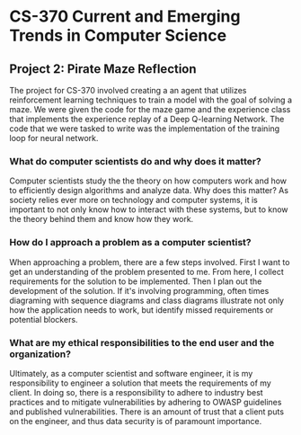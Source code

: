 ﻿# CS-370 Current and Emerging Trends in Computer Science

 ## Project 2: Pirate Maze Reflection
 The project for CS-370 involved creating a an agent that utilizes reinforcement learning techniques to train a model with the goal of solving a maze. We were given the code for the maze game and the experience class that implements the experience replay of a Deep Q-learning Network. The code that we were tasked to write was the implementation of the training loop for neural network. 

### What do computer scientists do and why does it matter?
Computer scientists study the the theory on how computers work and how to efficiently design algorithms and analyze data. Why does this matter? As society relies ever more on technology and computer systems, it is important to not only know how to interact with these systems, but to know the theory behind them and know how they work.

### How do I approach a problem as a computer scientist?
When approaching a problem, there are a few steps involved. First I want to get an understanding of the problem presented to me. From here, I collect requirements for the solution to be implemented. Then I plan out the development of the solution. If it's involving programming, often times diagraming with sequence diagrams and class diagrams illustrate not only how the application needs to work, but identify missed requirements or potential blockers.

### What are my ethical responsibilities to the end user and the organization?
Ultimately, as a computer scientist and software engineer, it is my responsibility to engineer a solution that meets the requirements of my client. In doing so, there is a responsibility to adhere to industry best practices and to mitigate vulnerabilities by adhering to OWASP guidelines and published vulnerabilities. There is an amount of trust that a client puts on the engineer, and thus data security is of paramount importance.
